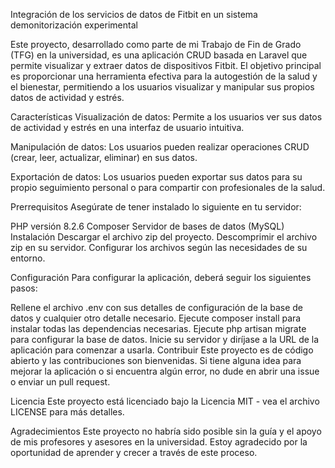 
Integración de los servicios de datos de Fitbit en un sistema demonitorización experimental

Este proyecto, desarrollado como parte de mi Trabajo de Fin de Grado (TFG) en la universidad, es una aplicación CRUD basada en Laravel que permite visualizar y extraer datos de dispositivos Fitbit. El objetivo principal es proporcionar una herramienta efectiva para la autogestión de la salud y el bienestar, permitiendo a los usuarios visualizar y manipular sus propios datos de actividad y estrés.

Características
Visualización de datos: Permite a los usuarios ver sus datos de actividad y estrés en una interfaz de usuario intuitiva.

Manipulación de datos: Los usuarios pueden realizar operaciones CRUD (crear, leer, actualizar, eliminar) en sus datos.

Exportación de datos: Los usuarios pueden exportar sus datos para su propio seguimiento personal o para compartir con profesionales de la salud.

Prerrequisitos
Asegúrate de tener instalado lo siguiente en tu servidor:

PHP versión 8.2.6
Composer
Servidor de bases de datos (MySQL)
Instalación
Descargar el archivo zip del proyecto.
Descomprimir el archivo zip en su servidor.
Configurar los archivos según las necesidades de su entorno.

Configuración
Para configurar la aplicación, deberá seguir los siguientes pasos:

Rellene el archivo .env con sus detalles de configuración de la base de datos y cualquier otro detalle necesario.
Ejecute composer install para instalar todas las dependencias necesarias.
Ejecute php artisan migrate para configurar la base de datos.
Inicie su servidor y diríjase a la URL de la aplicación para comenzar a usarla.
Contribuir
Este proyecto es de código abierto y las contribuciones son bienvenidas. Si tiene alguna idea para mejorar la aplicación o si encuentra algún error, no dude en abrir una issue o enviar un pull request.

Licencia
Este proyecto está licenciado bajo la Licencia MIT - vea el archivo LICENSE para más detalles.

Agradecimientos
Este proyecto no habría sido posible sin la guía y el apoyo de mis profesores y asesores en la universidad. Estoy agradecido por la oportunidad de aprender y crecer a través de este proceso.
